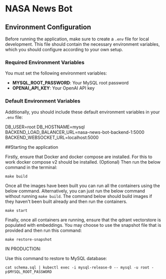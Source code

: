 # NASA News Bot

## Environment Configuration

Before running the application, make sure to create a `.env` file for local development. This file should contain the necessary environment variables, which you should configure according to your own setup.

### Required Environment Variables

You must set the following environment variables:

- **MYSQL_ROOT_PASSWORD**: Your MySQL root password
- **OPENAI_API_KEY**: Your OpenAI API key


### Default Environment Variables

Additionally, you should include these default environment variables in your `.env` file:

DB_USER=root
DB_HOSTNAME=mysql
BACKEND_LOAD_BALANCER_URL=nasa-news-bot-backend-1:5000
BACKEND_WEBSOCKET_URL=localhost:5000

##Starting the application

Firstly, ensure that Docker and docker compose are installed. For this to work docker compose v2 should be installed.
(Optional) Then run the below command in the terminal:

```make build```

Once all the images have been built you can run all the containers using the below command. Alternatively, you can just run
the below command without running `make build`. The command below should build images if they haven't been built already and then run the containers.

```make start```

Finally, once all containers are running, ensure that the qdrant vectorstore is populated with embeddings.
You may choose to use the snapshot file that is provided and then run this command:

```make restore-snapshot```

IN PRODUCTION:

Use this command to restore to MySQL database:

```cat schema.sql | kubectl exec -i mysql-release-0 -- mysql -u root -p$MYSQL_ROOT_PASSWORD```
